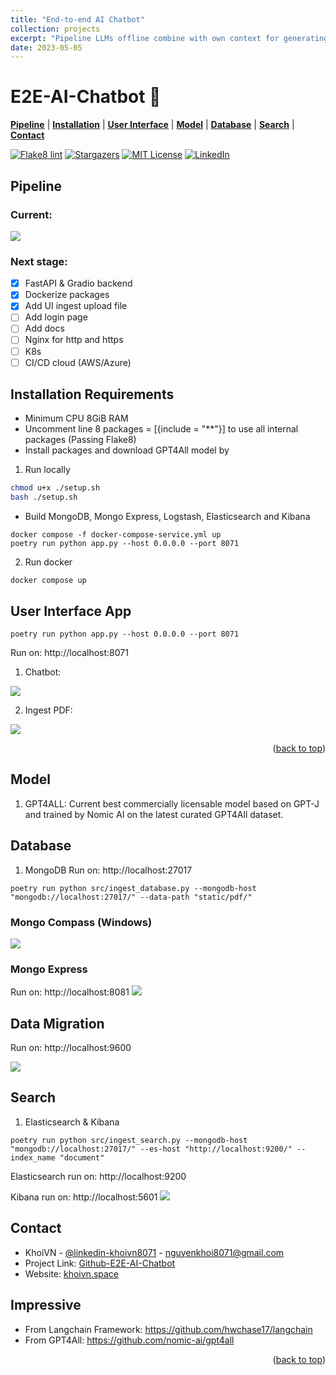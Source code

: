 ```yaml
---
title: "End-to-end AI Chatbot"
collection: projects
excerpt: "Pipeline LLMs offline combine with own context for generating answer<br/><br/><img src='https://user-images.githubusercontent.com/78080480/241518928-57c61fef-f4fb-4c17-a095-4748d79c3b87.png' width='70%'>"
date: 2023-05-05
---
```

# E2E-AI-Chatbot 🤖

[**Pipeline**](#pipeline) | [**Installation**](#installation-requirements) | [**User Interface**](#user-interface-app) | [**Model**](#model) | [**Database**](#database) | [**Search**](#search) | [**Contact**](#contact)


[![Flake8 lint](https://github.com/vnk8071/E2E-AI-Chatbot/actions/workflows/lint.yml/badge.svg)](https://github.com/vnk8071/E2E-AI-Chatbot/actions/workflows/lint.yml)
[![Stargazers][stars-shield]][stars-url]
[![MIT License][license-shield]][license-url]
[![LinkedIn][linkedin-shield]][linkedin-url]

## Pipeline
### Current:
<img src="https://user-images.githubusercontent.com/78080480/241518928-57c61fef-f4fb-4c17-a095-4748d79c3b87.png">

### Next stage:
- [x] FastAPI & Gradio backend
- [x] Dockerize packages
- [x] Add UI ingest upload file
- [ ] Add login page
- [ ] Add docs
- [ ] Nginx for http and https
- [ ] K8s
- [ ] CI/CD cloud (AWS/Azure)

## Installation Requirements
- Minimum CPU 8GiB RAM
- Uncomment line 8 packages = [{include = "**"}] to use all internal packages (Passing Flake8)
- Install packages and download GPT4All model by
1. Run locally
```bash
chmod u+x ./setup.sh
bash ./setup.sh
```
- Build MongoDB, Mongo Express, Logstash, Elasticsearch and Kibana
```
docker compose -f docker-compose-service.yml up
poetry run python app.py --host 0.0.0.0 --port 8071
```
2. Run docker
```
docker compose up
```
## User Interface App
```
poetry run python app.py --host 0.0.0.0 --port 8071
```
Run on: http://localhost:8071

1. Chatbot:
<img src="https://user-images.githubusercontent.com/78080480/241147184-0c3bea3e-e19f-4532-863d-d5ddd112dea6.png">

2. Ingest PDF:
<img src="https://user-images.githubusercontent.com/78080480/241676731-aabdcdfe-fda6-475c-8306-b57e5f4e4b54.png">

<p align="right">(<a href="#e2e-ai-chatbot-">back to top</a>)</p>

## Model
1. GPT4ALL: Current best commercially licensable model based on GPT-J and trained by Nomic AI on the latest curated GPT4All dataset.

## Database
1. MongoDB
Run on: http://localhost:27017
```
poetry run python src/ingest_database.py --mongodb-host "mongodb://localhost:27017/" --data-path "static/pdf/"
```
### Mongo Compass (Windows)
<img src="https://user-images.githubusercontent.com/78080480/240465436-6cd732a7-bfd7-41ea-8da5-f7d9e36908fc.png">

### Mongo Express
Run on: http://localhost:8081
<img src="https://user-images.githubusercontent.com/78080480/241128094-d9b4469b-9a1e-4b7f-a0fd-1037a1bdeda5.png">

## Data Migration
Run on: http://localhost:9600

<img src="https://user-images.githubusercontent.com/78080480/241519101-e22b955d-b072-4362-acb3-fe7ad8e7a746.png">

## Search
1. Elasticsearch & Kibana
```
poetry run python src/ingest_search.py --mongodb-host "mongodb://localhost:27017/" --es-host "http://localhost:9200/" --index_name "document"
```
Elasticsearch run on: http://localhost:9200

Kibana run on: http://localhost:5601
<img src="https://user-images.githubusercontent.com/78080480/240532984-f66cc3c3-a20b-4d93-a421-8553cec5dc46.png">

## Contact
- KhoiVN - [@linkedin-khoivn8071](https://www.linkedin.com/in/khoivn8071) - nguyenkhoi8071@gmail.com
- Project Link: [Github-E2E-AI-Chatbot](https://github.com/vnk8071/E2E-AI-Chatbot)
- Website: [khoivn.space](https://khoivn.space)
## Impressive
- From Langchain Framework: https://github.com/hwchase17/langchain
- From GPT4All: https://github.com/nomic-ai/gpt4all
<p align="right">(<a href="#e2e-ai-chatbot-">back to top</a>)</p>

[stars-shield]: https://img.shields.io/github/stars/vnk8071/E2E-AI-Chatbot.svg?style=badge
[stars-url]: https://github.com/vnk8071/E2E-AI-Chatbot/stargazers
[license-shield]: https://img.shields.io/github/license/vnk8071/E2E-AI-Chatbot.svg?style=badge
[license-url]: https://github.com/vnk8071/E2e-AI-Chatbot/blob/master/LICENSE.txt
[linkedin-shield]: https://img.shields.io/badge/-LinkedIn-black.svg?style=badge&logo=linkedin&colorB=555
[linkedin-url]: https://linkedin.com/in/khoivn8071